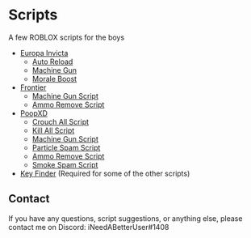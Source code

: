 # Scripts
A few ROBLOX scripts for the boys

* [Europa Invicta](https://github.com/iNeedABetterUser/scripts/tree/main/europainvicta)
  * [Auto Reload](https://github.com/iNeedABetterUser/scripts/blob/main/europainvicta/auto_reload.lua)
  * [Machine Gun](https://github.com/iNeedABetterUser/scripts/blob/main/europainvicta/machinegun.lua)
  * [Morale Boost](https://github.com/iNeedABetterUser/scripts/blob/main/europainvicta/morale_boost.lua)
* [Frontier](https://github.com/iNeedABetterUser/scripts/tree/main/frontier)
  * [Machine Gun Script](https://github.com/iNeedABetterUser/scripts/blob/main/frontier/machinegun.lua)
  * [Ammo Remove Script](https://github.com/iNeedABetterUser/scripts/blob/main/frontier/remove_ammo.lua)
* [PoopXD](https://github.com/iNeedABetterUser/scripts/tree/main/poopxd)
  * [Crouch All Script](https://github.com/iNeedABetterUser/scripts/blob/main/poopxd/crouch_all.lua)
  * [Kill All Script](https://github.com/iNeedABetterUser/scripts/blob/main/poopxd/kill_all.lua)
  * [Machine Gun Script](https://github.com/iNeedABetterUser/scripts/blob/main/poopxd/machinegun.lua)
  * [Particle Spam Script](https://github.com/iNeedABetterUser/scripts/blob/main/poopxd/particles.lua)
  * [Ammo Remove Script](https://github.com/iNeedABetterUser/scripts/blob/main/poopxd/remove_ammo.lua)
  * [Smoke Spam Script](https://github.com/iNeedABetterUser/scripts/blob/main/poopxd/smoke.lua)
* [Key Finder](https://github.com/iNeedABetterUser/scripts/blob/main/keyfinder.lua) (Required for some of the other scripts)

## Contact
If you have any questions, script suggestions, or anything else, please contact me on Discord: iNeedABetterUser#1408
